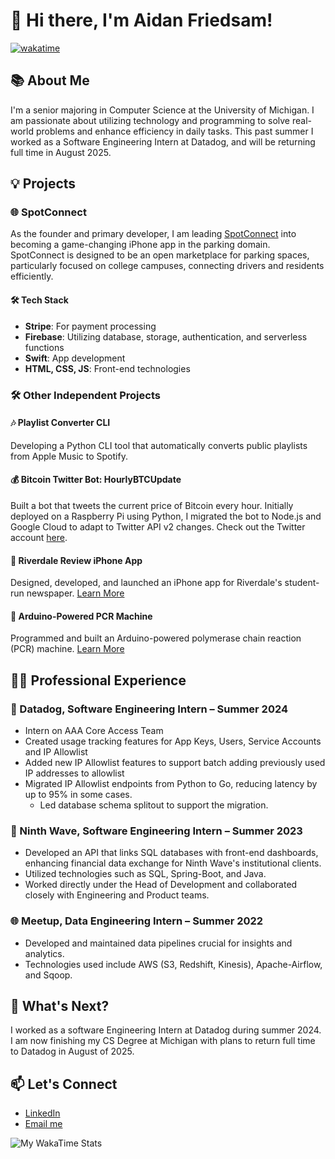 # 👋 Hi there, I'm Aidan Friedsam!

[![wakatime](https://wakatime.com/badge/user/7254a8a2-391d-4abd-bdb6-f43ae1f5eafc.svg)](https://wakatime.com/@7254a8a2-391d-4abd-bdb6-f43ae1f5eafc)

## 📚 About Me

I'm a senior majoring in Computer Science at the University of Michigan. I am passionate about utilizing technology and programming to solve real-world problems and enhance efficiency in daily tasks. This past summer I worked as a Software Engineering Intern at Datadog, and will be returning full time in August 2025.

## 💡 Projects

### 🌐 SpotConnect
As the founder and primary developer, I am leading [SpotConnect](https://spotconnect.app) into becoming a game-changing iPhone app in the parking domain. SpotConnect is designed to be an open marketplace for parking spaces, particularly focused on college campuses, connecting drivers and residents efficiently.

#### 🛠 Tech Stack
- **Stripe**: For payment processing
- **Firebase**: Utilizing database, storage, authentication, and serverless functions
- **Swift**: App development
- **HTML, CSS, JS**: Front-end technologies

### 🛠 Other Independent Projects

#### 🎶 Playlist Converter CLI
Developing a Python CLI tool that automatically converts public playlists from Apple Music to Spotify.

#### 💰 Bitcoin Twitter Bot: HourlyBTCUpdate
Built a bot that tweets the current price of Bitcoin every hour. Initially deployed on a Raspberry Pi using Python, I migrated the bot to Node.js and Google Cloud to adapt to Twitter API v2 changes. Check out the Twitter account [here](https://twitter.com/HourlyBTCUpdate/).

#### 📰 Riverdale Review iPhone App
Designed, developed, and launched an iPhone app for Riverdale's student-run newspaper. [Learn More](https://www.friedsamengineering.com/riverdale-review)

#### 🔬 Arduino-Powered PCR Machine
Programmed and built an Arduino-powered polymerase chain reaction (PCR) machine. [Learn More](https://www.friedsamengineering.com/polymerase-chain-reaction)

## 👨‍💼 Professional Experience

### 🐶 Datadog, Software Engineering Intern – Summer 2024
- Intern on AAA Core Access Team
- Created usage tracking features for App Keys, Users, Service Accounts and IP Allowlist
- Added new IP Allowlist features to support batch adding previously used IP addresses to allowlist
- Migrated IP Allowlist endpoints from Python to Go, reducing latency by up to 95% in some cases.
  - Led database schema splitout to support the migration.

### 🏦 Ninth Wave, Software Engineering Intern – Summer 2023
- Developed an API that links SQL databases with front-end dashboards, enhancing financial data exchange for Ninth Wave's institutional clients.
- Utilized technologies such as SQL, Spring-Boot, and Java.
- Worked directly under the Head of Development and collaborated closely with Engineering and Product teams.

### 🌐 Meetup, Data Engineering Intern – Summer 2022
- Developed and maintained data pipelines crucial for insights and analytics.
- Technologies used include AWS (S3, Redshift, Kinesis), Apache-Airflow, and Sqoop.

## 📅 What's Next?

I worked as a software Engineering Intern at Datadog during summer 2024. I am now finishing my CS Degree at Michigan with plans to return full time to Datadog in August of 2025.

## 📫 Let's Connect

- [LinkedIn](https://www.linkedin.com/in/afriedsam/)
- [Email me](mailto:afrieds@umich.edu)

![My WakaTime Stats](https://wakatime.com/share/@afriedsam/d16a16a4-d6d0-4870-84c6-e5c0da1b7afe.svg)

